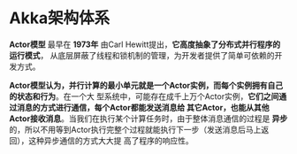 Akka架构体系
================================================================================
**Actor模型** 最早在 **1973年** 由Carl Hewitt提出，**它高度抽象了分布式并行程序的运行模式**，
从底层屏蔽了线程和锁机制的管理，为开发者提供了简单可依赖的开发方式。

**Actor模型认为，并行计算的最小单元就是一个Actor实例，而每个实例拥有自己的状态和行为**。在一个大
型系统中，可能存在成千上万个Actor实例，**它们之间通过消息的方式进行通信，每个Actor都能发送消息给
其它Actor，也能从其他Actor接收消息**。当我们在执行某个计算任务时，由于整体消息通信的过程是 **异步**
的，所以不用等到Actor执行完整个过程就能执行下一步（发送消息后马上返回），这种异步通信的方式大大提
高了程序的响应性。

